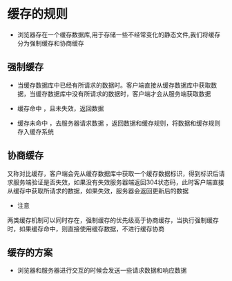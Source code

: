 # 缓存的规则
- 浏览器存在一个缓存数据库,用于存储一些不经常变化的静态文件,我们将缓存分为强制缓存和协商缓存

## 强制缓存
- 当缓存数据库中已经有所请求的数据时。客户端直接从缓存数据库中获取数据，当缓存数据库中没有所请求的数据时，客户端才会从服务端获取数据

- 缓存命中 ，且未失效，返回数据

- 缓存未命中 ，去服务器请求数据 ，返回数据和缓存规则，将数据和缓存规则存入缓存系统


## 协商缓存

又称对比缓存，客户端会先从缓存数据库中获取一个缓存数据标识，得到标识后请求服务端验证是否失效，如果没有失效服务器端返回304状态码，此时客户端直接从缓存中获取所请求的数据，如果失效，服务器会返回更新后的数据

- 注意

两类缓存机制可以同时存在，强制缓存的优先级高于协商缓存，当执行强制缓存时，如果缓存命中，则直接使用缓存数据，不进行缓存协商



## 缓存的方案
- 浏览器和服务器进行交互的时候会发送一些请求数据和响应数据